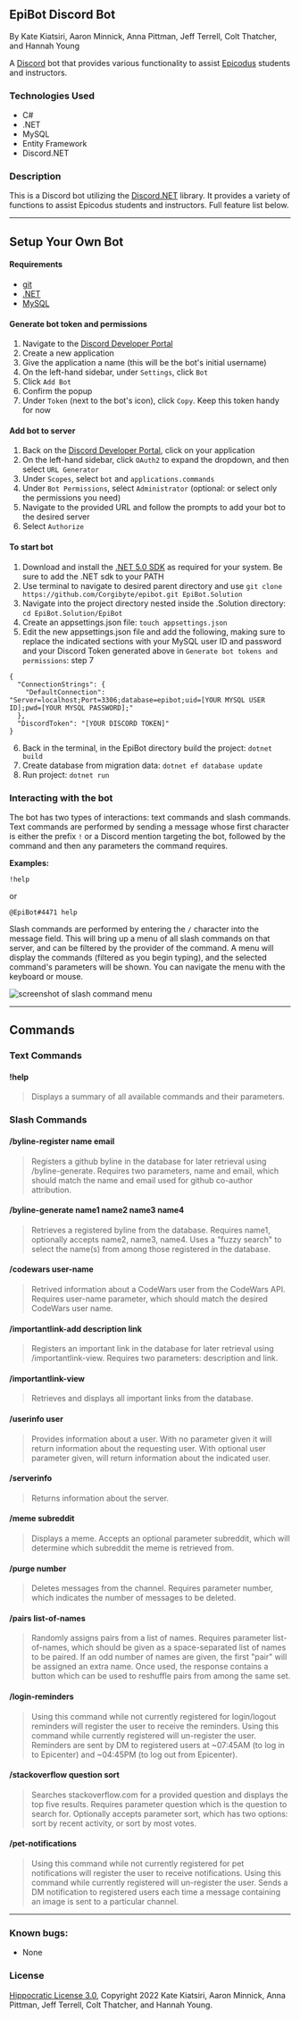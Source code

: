 ## EpiBot Discord Bot

By Kate Kiatsiri, Aaron Minnick, Anna Pittman, Jeff Terrell, Colt Thatcher, and Hannah Young

A [Discord](https://discord.com) bot that provides various functionality to assist [Epicodus](https://www.epicodus.com) students and instructors.

### Technologies Used

- C#
- .NET
- MySQL
- Entity Framework
- Discord.NET

### Description

This is a Discord bot utilizing the [Discord.NET](https://discordnet.dev/index.html) library. It provides a variety of functions to assist Epicodus students and instructors. Full feature list below.

---

## Setup Your Own Bot

#### Requirements

* [git](https://git-scm.com)
* [.NET](https://dotnet.microsoft.com/en-us/)
* [MySQL](https://www.mysql.com/)

#### Generate bot token and permissions

1. Navigate to the [Discord Developer Portal](https://discord.com/developers/applications/)
2. Create a new application
3. Give the application a name (this will be the bot's initial username)
4. On the left-hand sidebar, under `Settings`, click `Bot`
5. Click `Add Bot`
6. Confirm the popup
7. Under `Token` (next to the bot's icon), click `Copy`. Keep this token handy for now

#### Add bot to server

1. Back on the [Discord Developer Portal](https://discord.com/developers/applications/), click on your application
2. On the left-hand sidebar, click `OAuth2` to expand the dropdown, and then select `URL Generator`
3. Under `Scopes`, select `bot` and `applications.commands`
4. Under `Bot Permissions`, select `Administrator` (optional: or select only the permissions you need)
5. Navigate to the provided URL and follow the prompts to add your bot to the desired server
6. Select `Authorize`

#### To start bot

1. Download and install the [.NET 5.0 SDK](https://dotnet.microsoft.com/en-us/download/dotnet/5.0) as required for your system. Be sure to add the .NET sdk to your PATH
2. Use terminal to navigate to desired parent directory and use `git clone https://github.com/Corgibyte/epibot.git EpiBot.Solution`
3. Navigate into the project directory nested inside the .Solution directory: `cd EpiBot.Solution/EpiBot`
4. Create an appsettings.json file: `touch appsettings.json`
5. Edit the new appsettings.json file and add the following, making sure to replace the indicated sections with your MySQL user ID and password and your Discord Token generated above in `Generate bot tokens and permissions`: step 7
```
{
  "ConnectionStrings": {
    "DefaultConnection": "Server=localhost;Port=3306;database=epibot;uid=[YOUR MYSQL USER ID];pwd=[YOUR MYSQL PASSWORD];"
  },
  "DiscordToken": "[YOUR DISCORD TOKEN]"
}
```
6. Back in the terminal, in the EpiBot directory build the project: `dotnet build`
7. Create database from migration data: `dotnet ef database update`
8. Run project: `dotnet run`

### Interacting with the bot

The bot has two types of interactions: text commands and slash commands. Text commands are performed by sending a message whose first character is either the prefix `!` or a Discord mention targeting the bot, followed by the command and then any parameters the command requires. 

**Examples:**

```
!help
```
or
```
@EpiBot#4471 help
```

Slash commands are performed by entering the `/` character into the message field. This will bring up a menu of all slash commands on that server, and can be filtered by the provider of the command. A menu will display the commands (filtered as you begin typing), and the selected command's parameters will be shown. You can navigate the menu with the keyboard or mouse.

![screenshot of slash command menu](slashcommand.png)

---

## Commands

### Text Commands

#### !help
> Displays a summary of all available commands and their parameters.

### Slash Commands

#### /byline-register name email
> Registers a github byline in the database for later retrieval using /byline-generate. Requires two parameters, name and email, which should match the name and email used for github co-author attribution.

#### /byline-generate name1 name2 name3 name4
> Retrieves a registered byline from the database. Requires name1, optionally accepts name2, name3, name4. Uses a "fuzzy search" to select the name(s) from among those registered in the database.

#### /codewars user-name
> Retrived information about a CodeWars user from the CodeWars API. Requires user-name parameter, which should match the desired CodeWars user name.

#### /importantlink-add description link
> Registers an important link in the database for later retrieval using /importantlink-view. Requires two parameters: description and link.

#### /importantlink-view
> Retrieves and displays all important links from the database.

#### /userinfo user
> Provides information about a user. With no parameter given it will return information about the requesting user. With optional user parameter given, will return information about the indicated user.

#### /serverinfo
> Returns information about the server.

#### /meme subreddit
> Displays a meme. Accepts an optional parameter subreddit, which will determine which subreddit the meme is retrieved from.

#### /purge number
> Deletes messages from the channel. Requires parameter number, which indicates the number of messages to be deleted.

#### /pairs list-of-names
> Randomly assigns pairs from a list of names. Requires parameter list-of-names, which should be given as a space-separated list of names to be paired. If an odd number of names are given, the first "pair" will be assigned an extra name. Once used, the response contains a button which can be used to reshuffle pairs from among the same set.

#### /login-reminders
> Using this command while not currently registered for login/logout reminders will register the user to receive the reminders. Using this command while currently registered will un-register the user. Reminders are sent by DM to registered users at ~07:45AM (to log in to Epicenter) and ~04:45PM (to log out from Epicenter).

#### /stackoverflow question sort
> Searches stackoverflow.com for a provided question and displays the top five results. Requires parameter question which is the question to search for. Optionally accepts parameter sort, which has two options: sort by recent activity, or sort by most votes.

#### /pet-notifications
> Using this command while not currently registered for pet notifications will register the user to receive notifications. Using this command while currently registered will un-register the user. Sends a DM notification to registered users each time a message containing an image is sent to a particular channel.

--------------------

### Known bugs:

* None

### License

[Hippocratic License 3.0](https://github.com/Corgibyte/epibot/blob/main/LICENSE.md), Copyright 2022 Kate Kiatsiri, Aaron Minnick, Anna Pittman, Jeff Terrell, Colt Thatcher, and Hannah Young.
